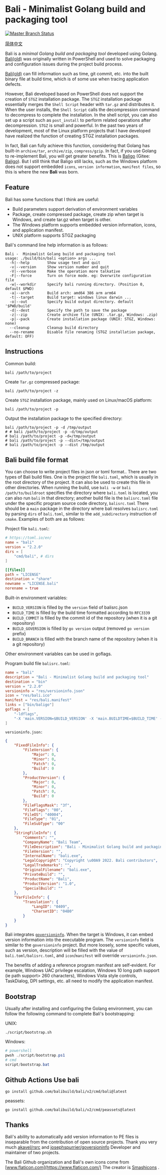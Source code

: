 # Bali -  Minimalist Golang build and packaging tool

[![Master Branch Status](https://github.com/balibuild/bali/workflows/CI/badge.svg)](https://github.com/balibuild/bali/actions)


[简体中文](./README.zh-CN.md)

Bali is a *minimal Golang build and packaging tool* developed using Golang. [Bali(old)](https://github.com/fcharlie/bali) was originally written in PowerShell and used to solve packaging and configuration issues during the project build process.

[Bali(old)](https://github.com/fcharlie/bali) can fill information such as time, git commit, etc. into the built binary file at build time, which is of some use when tracing application defects.

However, Bali developed based on PowerShell does not support the creation of `STGZ` installation package. The `STGZ` installation package essentially merges the `Shell Script` header with `tar.gz` and distributes it. When the user installs, the `Shell Script` calls the decompression command to decompress to complete the installation. In the shell script, you can also set up a script such as `post_install` to perform related operations after decompression. `STGZ` is small and powerful. In the past two years of development, most of the Linux platform projects that I have developed have realized the function of creating STGZ installation packages.

In fact, Bali can fully achieve this function, considering that Golang has built-in `archive/tar`, `archive/zip`, `compress/gzip`. In fact, if you use Golang to re-implement Bali, you will get greater benefits. This is [Baligo](https://github.com/fcharlie/baligo) (Gitee: [Baligo](https://gitee.com/ipvb/baligo)). But I still think that Baligo still lacks, such as the Windows platform does not support embedded `icons`, `version information`, `manifest files`, so this is where the new **Bali** was born.

## Feature

Bali has some functions that I think are useful:

+ Build parameters support derivation of environment variables
+ Package, create compressed package, create zip when target is Windows, and create tar.gz when target is other.
+ The Windows platform supports embedded version information, icons, and application manifest.
+ UNIX platform supports STGZ packaging


Bali's command line help information is as follows:

```shell
Bali -  Minimalist Golang build and packaging tool
usage: ./build/bin/bali <option> args ...
  -h|--help        Show usage text and quit
  -v|--version     Show version number and quit
  -V|--verbose     Make the operation more talkative
  -F|--force       Turn on force mode. eg: Overwrite configuration file
  -w|--workdir     Specify bali running directory. (Position 0, default $PWD)
  -a|--arch        Build arch: amd64 386 arm arm64
  -t|--target      Build target: windows linux darwin ...
  -o|--out         Specify build output directory. default '$PWD/build'
  -d|--dest        Specify the path to save the package
  -z|--zip         Create archive file (UNIX: .tar.gz, Windows: .zip)
  -p|--pack        Create installation package (UNIX: STGZ, Windows: none)
  --cleanup        Cleanup build directory
  --no-rename      Disable file renaming (STGZ installation package, default: OFF)

```

## Instructions

Common build:

```shell
bali /path/to/project
```

Create `Tar.gz` compressed package:

```shell
bali /path/to/project -z
```

Create `STGZ` installation package, mainly used on Linux/macOS platform:

```shell
bali /path/to/project -p
```

Output the installation package to the specified directory:

```shell
bali /path/to/project -p -d /tmp/output
# # bali /path/to/project -p -d/tmp/output
# bali /path/to/project -p -d=/tmp/output
# bali /path/to/project -p --dist=/tmp/output
# bali /path/to/project -p --dist /tmp/output
```

## Bali build file format

You can choose to write project files in json or toml format.. There are two types of Bali build files. One is the project file `bali.toml`, which is usually in the root directory of the project. It can also be used to create this file in other directories. When running the build, use `bali -w` or `bali /path/to/buildroot` specifies the directory where `bali.toml` is located, you can also run `bali` in that directory; another build file is the `balisrc.toml` file under the specific program source code directory, `balisrc.toml` There should be a `main` package in the directory where bali resolves `balisrc.toml` by parsing `dirs` of `bali.toml`, similar to the `add_subdirectory` instruction of `cmake`. Examples of both are as follows:


Project file `bali.toml`:

```toml
# https://toml.io/en/
name = "bali"
version = "2.2.0"
dirs = [
    "cmd/bali", # dirs
]

[[files]]
path = "LICENSE"
destination = "share"
newname = "LICENSE.bali"
norename = true

```

Built-in environment variables:

+ `BUILD_VERSION` is filled by the `version` field of balisrc.json
+ `BUILD_TIME` is filled by the build time formatted according to `RFC3339`
+ `BUILD_COMMIT` is filled by the commit id of the repository (when it is a git repository)
+ `BUILD_GOVERSION` is filled by `go version` output (removed `go version` prefix)
+ `BUILD_BRANCH` is filled with the branch name of the repository (when it is a git repository)

Other environment variables can be used in goflags.

Program build file `balisrc.toml`:

```toml
name = "bali"
description = "Bali - Minimalist Golang build and packaging tool"
destination = "bin"
version = "2.2.0"
versioninfo = "res/versioninfo.json"
icon = "res/bali.ico"
manifest = "res/bali.manifest"
links = ["bin/baligo"]
goflags = [
    "-ldflags",
    "-X 'main.VERSION=$BUILD_VERSION' -X 'main.BUILDTIME=$BUILD_TIME' -X 'main.BUILDBRANCH=$BUILD_BRANCH' -X 'main.BUILDCOMMIT=$BUILD_COMMIT' -X 'main.GOVERSION=$BUILD_GOVERSION'",
]

```

`versioninfo.json:`

```json
{
	"FixedFileInfo": {
		"FileVersion": {
			"Major": 0,
			"Minor": 0,
			"Patch": 0,
			"Build": 0
		},
		"ProductVersion": {
			"Major": 0,
			"Minor": 0,
			"Patch": 0,
			"Build": 0
		},
		"FileFlagsMask": "3f",
		"FileFlags": "00",
		"FileOS": "40004",
		"FileType": "01",
		"FileSubType": "00"
	},
	"StringFileInfo": {
		"Comments": "",
		"CompanyName": "Bali Team",
		"FileDescription": "Bali - Minimalist Golang build and packaging tool",
		"FileVersion": "",
		"InternalName": "bali.exe",
		"LegalCopyright": "Copyright \u00A9 2022. Bali contributors",
		"LegalTrademarks": "",
		"OriginalFilename": "bali.exe",
		"PrivateBuild": "",
		"ProductName": "Bali",
		"ProductVersion": "1.0",
		"SpecialBuild": ""
	},
	"VarFileInfo": {
		"Translation": {
			"LangID": "0409",
			"CharsetID": "04B0"
		}
	}
}
```

Bali integrates [`goversioninfo`](https://github.com/josephspurrier/goversioninfo). When the target is Windows, it can embed version information into the executable program. The `versioninfo` field is similar to the `goversioninfo` project. But more loosely, some specific values, such as version, description will be filled with the value of `bali.toml/balisrc.toml`, and `icon`/`manifest` will override `versioninfo.json`.

The benefits of adding a reference program manifest are self-evident. For example, Windows UAC privilege escalation, Windows 10 long path support (ie path support> 260 characters), Windows Vista style controls, TaskDialog, DPI settings, etc. all need to modify the application manifest.

## Bootstrap

Usually after installing and configuring the Golang environment, you can follow the following command to complete Bali's bootstrapping:

UNIX:

```shell
./script/bootstrap.sh
```

Windows:

```ps1
# powershell
pwsh ./script/bootstrap.ps1
# cmd
script/bootstrap.bat
```


## Github Actions Use bali

```
go install github.com/balibuild/bali/v2/cmd/bali@latest
```

peassets: 

```
go install github.com/balibuild/bali/v2/cmd/peassets@latest
```

## Thanks

Bali's ability to automatically add version information to PE files is inseparable from the contribution of open source projects. Thank you very much [akavel/rsrc](https://github.com/akavel/rsrc) and [josephspurrier/goversioninfo](https://github.com/josephspurrier/goversioninfo) Developer and maintainer of two projects.

The Bali Github organization and Bali's own icons come from [www.flaticon.com](https://www.flaticon.com/) The creator is [Smashicons](https://www.flaticon.com/authors/smashicons) .

